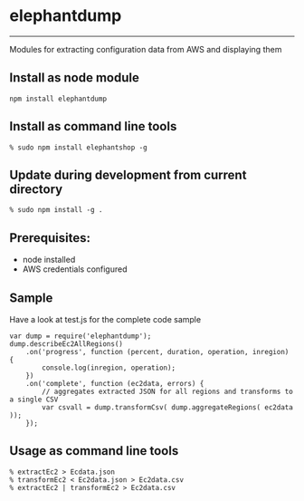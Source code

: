 # elephantdump
-------------------------
Modules for extracting configuration data from AWS and displaying them

Install as node module
----------------------
```
npm install elephantdump
```


Install as command line tools
-----------------------------
```
% sudo npm install elephantshop -g
```


Update during development from current directory
------------------------------------------------
```
% sudo npm install -g .
```


Prerequisites:
---------------

* node installed
* AWS credentials configured


Sample
------
Have a look at test.js for the complete code sample
```
var dump = require('elephantdump');
dump.describeEc2AllRegions()
    .on('progress', function (percent, duration, operation, inregion) {
        console.log(inregion, operation);
    })
    .on('complete', function (ec2data, errors) {
        // aggregates extracted JSON for all regions and transforms to a single CSV
        var csvall = dump.transformCsv( dump.aggregateRegions( ec2data ));
    });
```

Usage as command line tools
---------------------------
```
% extractEc2 > Ecdata.json
% transformEc2 < Ec2data.json > Ec2data.csv
% extractEc2 | transformEc2 > Ec2data.csv
```
